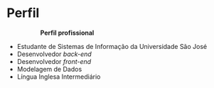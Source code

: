 # Perfil
**Perfil profissional**

- Estudante de Sistemas de Informação da Universidade São José
- Desenvolvedor *back-end*
- Desenvolvedor *front-end*
- Modelagem de Dados
- Língua Inglesa Intermediário

<!DOCTYPE html>
<html lang="pt-br">
<head>
    <meta charset="UTF-8">
    <meta name="viewport" content="width=device-width, initial-scale=1.0">
    <title>Perfil</title>
    <style>
        div.skills {
            margin-top: 3cm;
            margin-left: 5cm;
            margin-right: 5cm;
            padding-top: 1cm;
            padding-bottom: 2cm;
            border-radius: 30px;
        }

        h1 {
            margin-left: 2cm;
            margin-bottom: 2cm;
        }

        p {
            margin-left: 2cm;
        }

        div.python-skill {
            background-color: rgb(66, 66, 255);
            margin-left: 2cm;
            margin-right: 6cm;
            margin-bottom: 1cm;
            text-align: right;
            padding: 8px;
            border-radius: 10px;
        }

        div.java-skill {
            background-color: rgb(92, 92, 92);
            margin-left: 2cm;
            margin-right: 8cm;
            margin-bottom: 1cm;
            text-align: right;
            padding: 8px;
            border-radius: 10px;
        }

        div.sql-skill {
            background-color: rgb(78, 78, 170);
            margin-left: 2cm;
            margin-right: 8cm;
            margin-bottom: 1cm;
            text-align: right;
            padding: 8px;
            border-radius: 10px;
        }

        div.html-skill {
            background-color: rgb(241, 89, 0);
            margin-left: 2cm;
            margin-right: 4cm;
            margin-bottom: 1cm;
            text-align: right;
            padding: 8px;
            border-radius: 10px;
        }

        div.css-skill {
            background-color: rgba(0, 0, 255, 0.808);
            margin-left: 2cm;
            margin-right: 4.6cm;
            margin-bottom: 1cm;
            text-align: right;
            padding: 8px;
            border-radius: 10px;
        }

        div.js-skill {
            background-color: rgb(255, 217, 0);
            margin-left: 2cm;
            margin-right: 16cm;
            margin-bottom: 1cm;
            text-align: right;
            padding: 8px;
            border-radius: 10px;
        }
    </style>
</head>
<body style="font-family: Arial, Helvetica, sans-serif;">
    <div class="skills" style="background-color:rgb(25, 19, 48); color:aliceblue;">
        <h1>Habilidades</h1>

        <div class="languages" style="font-size: 15px;">
            <p>Python</p>
            <div class="python-skill" style="font-size: 15px;">70%</div>

            <p>Java</p>
            <div class="java-skill" style="font-size: 15px;">60%</div>

            <p>Banco de Dados</p>
            <div class="sql-skill" style="font-size: 15px;">60%</div>

            <p>HTML</p>
        '   <div class="html-skill" style="font-size: 15px;">80%</div>

            <p>CSS</p>
            <div class="css-skill" style="font-size: 15px;">75%</div>

            <p>Javascript</p>
            <div class="js-skill" style="font-size: 15px;">30%</div>
        </div>
    </div>
</body>
</html>
